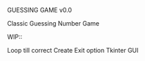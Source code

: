 
GUESSING GAME v0.0

  Classic Guessing Number Game
  
WIP::

  Loop till correct
  Create Exit option
  Tkinter GUI
